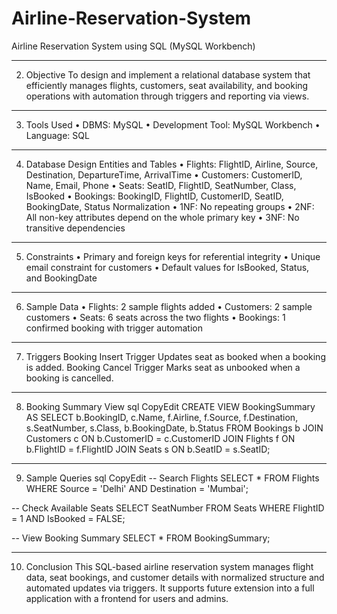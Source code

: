 # Airline-Reservation-System
Airline Reservation System using SQL (MySQL Workbench)
________________________________________
2. Objective
To design and implement a relational database system that efficiently manages flights, customers, seat availability, and booking operations with automation through triggers and reporting via views.
________________________________________
3. Tools Used
•	DBMS: MySQL
•	Development Tool: MySQL Workbench
•	Language: SQL
________________________________________
4. Database Design
Entities and Tables
•	Flights: FlightID, Airline, Source, Destination, DepartureTime, ArrivalTime
•	Customers: CustomerID, Name, Email, Phone
•	Seats: SeatID, FlightID, SeatNumber, Class, IsBooked
•	Bookings: BookingID, FlightID, CustomerID, SeatID, BookingDate, Status
Normalization
•	1NF: No repeating groups
•	2NF: All non-key attributes depend on the whole primary key
•	3NF: No transitive dependencies
________________________________________
5. Constraints
•	Primary and foreign keys for referential integrity
•	Unique email constraint for customers
•	Default values for IsBooked, Status, and BookingDate
________________________________________
6. Sample Data
•	Flights: 2 sample flights added
•	Customers: 2 sample customers
•	Seats: 6 seats across the two flights
•	Bookings: 1 confirmed booking with trigger automation
________________________________________
7. Triggers
Booking Insert Trigger
Updates seat as booked when a booking is added.
Booking Cancel Trigger
Marks seat as unbooked when a booking is cancelled.
________________________________________
8. Booking Summary View
sql
CopyEdit
CREATE VIEW BookingSummary AS
SELECT b.BookingID, c.Name, f.Airline, f.Source, f.Destination,
       s.SeatNumber, s.Class, b.BookingDate, b.Status
FROM Bookings b
JOIN Customers c ON b.CustomerID = c.CustomerID
JOIN Flights f ON b.FlightID = f.FlightID
JOIN Seats s ON b.SeatID = s.SeatID;
________________________________________
9. Sample Queries
sql
CopyEdit
-- Search Flights
SELECT * FROM Flights WHERE Source = 'Delhi' AND Destination = 'Mumbai';

-- Check Available Seats
SELECT SeatNumber FROM Seats WHERE FlightID = 1 AND IsBooked = FALSE;

-- View Booking Summary
SELECT * FROM BookingSummary;
________________________________________
10. Conclusion
This SQL-based airline reservation system manages flight data, seat bookings, and customer details with normalized structure and automated updates via triggers. It supports future extension into a full application with a frontend for users and admins.
